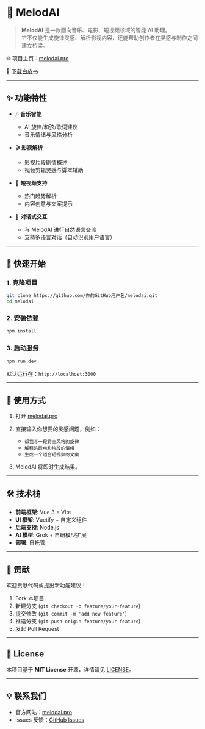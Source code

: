 # 🎵 MelodAI  

> **MelodAI** 是一款面向音乐、电影、短视频领域的智能 AI 助理。  
它不仅能生成旋律灵感、解析影视内容，还能帮助创作者在灵感与制作之间建立桥梁。  

🌐 项目主页：[melodai.pro](https://melodai.pro)  

📄 [下载白皮书](./docs/whitepaper.pdf)


---

## ✨ 功能特性  

- 🎶 **音乐智能**  
  - AI 旋律/和弦/歌词建议  
  - 音乐情绪与风格分析  

- 🎬 **影视解析**  
  - 影视片段剧情概述  
  - 视频剪辑灵感与脚本辅助  

- 📱 **短视频支持**  
  - 热门趋势解析  
  - 内容创意与文案提示  

- 🧠 **对话式交互**  
  - 与 MelodAI 进行自然语言交流  
  - 支持多语言对话（自动识别用户语言）  

---

## 🚀 快速开始  

### 1. 克隆项目  
```bash
git clone https://github.com/你的GitHub用户名/melodai.git
cd melodai
```

### 2. 安装依赖  
```bash
npm install
```

### 3. 启动服务  
```bash
npm run dev
```

默认运行在：`http://localhost:3000`  

---

## 📖 使用方式  

1. 打开 [melodai.pro](https://melodai.pro)  
2. 直接输入你想要的灵感问题，例如：  
   - `帮我写一段爵士风格的旋律`  
   - `解释这段电影片段的情绪`  
   - `生成一个适合短视频的文案`  

3. MelodAI 将即时生成结果。  

---

## 🛠️ 技术栈  

- **前端框架**: Vue 3 + Vite  
- **UI 框架**: Vuetify + 自定义组件  
- **后端支持**: Node.js 
- **AI 模型**: Grok + 自研模型扩展  
- **部署**: 自托管  

---

## 🤝 贡献  

欢迎贡献代码或提出新功能建议！  

1. Fork 本项目  
2. 新建分支 (`git checkout -b feature/your-feature`)  
3. 提交修改 (`git commit -m 'add new feature'`)  
4. 推送分支 (`git push origin feature/your-feature`)  
5. 发起 Pull Request  

---

## 📜 License  

本项目基于 **MIT License** 开源，详情请见 [LICENSE](./LICENSE)。  

---

## 💡 联系我们  

- 官方网站：[melodai.pro](https://melodai.pro)  
- Issues 反馈：[GitHub Issues](https://github.com/melaig/melodai/issues)  
